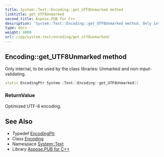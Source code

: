 ```yaml
---
title: System::Text::Encoding::get_UTF8Unmarked method
linktitle: get_UTF8Unmarked
second_title: Aspose.PUB for C++
description: 'System::Text::Encoding::get_UTF8Unmarked method. Only internal, to be used by the class libraries: Unmarked and non-input-validating in C++.'
type: docs
weight: 4000
url: /cpp/system.text/encoding/get_utf8unmarked/
---
```

## Encoding::get_UTF8Unmarked method


Only internal, to be used by the class libraries: Unmarked and non-input-validating.

```cpp
static EncodingPtr System::Text::Encoding::get_UTF8Unmarked()
```


### ReturnValue

Optimized UTF-8 encoding.

## See Also

* Typedef [EncodingPtr](../../../system/encodingptr/)
* Class [Encoding](../)
* Namespace [System::Text](../../)
* Library [Aspose.PUB for C++](../../../)
